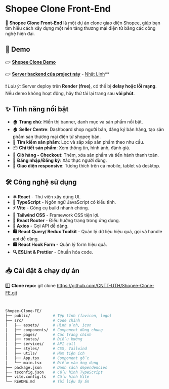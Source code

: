 # Shopee Clone Front-End

📢 **Shopee Clone Front-End** là một dự án clone giao diện Shopee, giúp bạn tìm hiểu cách xây dựng một nền tảng thương mại điện tử bằng các công nghệ hiện đại.

## 🚀 Demo
👉 **[Shopee Clone Demo](https://shopee-clone-fe-deploy.vercel.app/)**

👉 **[Server backend của project này](https://shopee-clone-be.onrender.com/api-docs)**  -  [Nhật Linh](https://github.com/linhhuynhcoding)**

❗ *Lưu ý:* Server deploy trên **Render (free)**, có thể bị **delay hoặc lỗi mạng**. Nếu demo không hoạt động, hãy thử tải lại trang sau **vài phút**.


## ✨ Tính năng nổi bật
- 🏠 **Trang chủ**: Hiển thị banner, danh mục và sản phẩm nổi bật.
- 🏠 **Seller Centre**: Dashboard shop người bán, đăng ký bán hàng, tạo sản phẩm sàn thương mại điện tử shopee bán.
- 🔎 **Tìm kiếm sản phẩm**: Lọc và sắp xếp sản phẩm theo nhu cầu.
- 📦 **Chi tiết sản phẩm**: Xem thông tin, hình ảnh, đánh giá.
- 🛒 **Giỏ hàng - Checkout**: Thêm, xóa sản phẩm và tiến hành thanh toán.
- 🔑 **Đăng nhập/Đăng ký**: Xác thực người dùng.
- 📱 **Giao diện responsive**: Tương thích trên cả mobile, tablet và desktop.

## 🛠 Công nghệ sử dụng
- **⚛ React** - Thư viện xây dựng UI.
- **📜 TypeScript** - Ngôn ngữ JavaScript có kiểu tĩnh.
- **⚡ Vite** - Công cụ build nhanh chóng.
- **🎨 Tailwind CSS** - Framework CSS tiện lợi.
- **🚦 React Router** - Điều hướng trang trong ứng dụng.
- **🔗 Axios** - Gọi API dễ dàng.
- **🛍 React Query/ Redux Toolkit** - Quản lý dữ liệu hiệu quả, gọi và handle api dễ dàng.
- **🛍 React Hook Form** - Quản lý form hiệu quả.
- **🔍 ESLint & Prettier** - Chuẩn hóa code.

## 📥 Cài đặt & chạy dự án
1️⃣ **Clone repo:** 
git clone https://github.com/CNTT-UTH/Shopee-Clone-FE.git
```bash 


Shopee-Clone-FE/
├── public/          # Tệp tĩnh (favicon, logo)
├── src/             # Code chính
│   ├── assets/      # Hình ảnh, icon
│   ├── components/  # Component dùng chung
│   ├── pages/       # Các trang chính
│   ├── routes/      # Điều hướng
│   ├── services/    # API call
│   ├── styles/      # CSS, Tailwind
│   ├── utils/       # Hàm tiện ích
│   ├── App.tsx      # Component gốc
│   └── main.tsx     # Điểm vào ứng dụng
├── package.json     # Danh sách dependencies
├── tsconfig.json    # Cấu hình TypeScript
├── vite.config.ts   # Cấu hình Vite
└── README.md        # Tài liệu dự án

